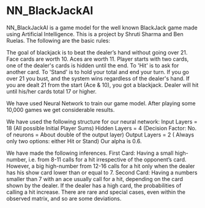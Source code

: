 # NN_BlackJackAI
NN_BlackJackAI is a game model for the well known BlackJack game made using Artificial Intelligence. This is a project by Shruti Sharma and Ben Ruelas. 
The following are the basic rules:

The goal of blackjack is to beat the dealer’s hand without going over 21.
Face cards are worth 10. Aces are worth 11.
Player starts with two cards, one of the dealer's cards is hidden until the end.
To 'Hit' is to ask for another card. To 'Stand' is to hold your total and end your turn.
If you go over 21 you bust, and the system wins regardless of the dealer's hand.
If you are dealt 21 from the start (Ace & 10), you got a blackjack.
Dealer will hit until his/her cards total 17 or higher.

We have used Neural Network to train our game model. After playing some 10,000 games we get considerable results.

We have used the following structure for our neural network:
Input Layers = 18
(All possible Initial Player Sums)
Hidden Layers = 4
(Decision Factor: No. of neurons = About double of the output layer)
Output Layers = 2
( Always only two options: either Hit or Stand)
Our alpha is 0.6.

We have made the following inferences.
First Card: Having a small high-number, i.e. from 8-11 calls for a hit irrespective of the opponent’s card. However, a big high-number from 12-16 calls for a hit only when the dealer has his show card lower than or equal to 7.
Second Card: Having a numbers smaller than 7 with an ace usually call for a hit, depending on the card shown by the dealer. If the dealer has a high card, the probabilities of calling a hit increase.
There are rare and special cases, even within the observed matrix, and so are some deviations. 
